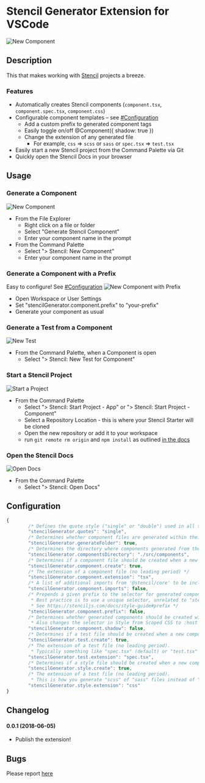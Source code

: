 <!-- [![Version](http://vsmarketplacebadge.apphb.com/version/dbaikov.vscode-angular2-component-generator.svg)](https://marketplace.visualstudio.com/items?itemName=dbaikov.vscode-angular2-component-generator) [![Installs](http://vsmarketplacebadge.apphb.com/installs/dbaikov.vscode-angular2-component-generator.svg)](https://marketplace.visualstudio.com/items?itemName=dbaikov.vscode-angular2-component-generator) -->
# Stencil Generator Extension for VSCode
![New Component](./assets/tutorial/new-component.gif)

## Description
This that makes working with [Stencil](https://stenciljs.com/) projects a breeze. 
### Features
- Automatically creates Stencil components (`component.tsx`, `component.spec.tsx`, `component.css`)
- Configurable component templates – see [#Configuration](#configuration)
    - Add a custom prefix to generated component tags
    - Easily toggle on/off @Component({ shadow: true })
    - Change the extension of any generated file
        - For example, `css` => `scss` or `sass` or `spec.tsx` => `test.tsx`
- Easily start a new Stencil project from the Command Palette via Git
- Quickly open the Stencil Docs in your browser

## Usage

### Generate a Component
![New Component](./assets/tutorial/new-component.gif)
- From the File Explorer
    - Right click on a file or folder
    - Select "Generate Stencil Component"
    - Enter your component name in the prompt
- From the Command Palette
    - Select "> Stencil: New Component"
    - Enter your component name in the prompt

### Generate a Component with a Prefix
Easy to configure! See [#Configuration](#configuration)
![New Component with Prefix](./assets/tutorial/component-prefix.gif)
- Open Workspace or User Settings
- Set "stencilGenerator.component.prefix" to "your-prefix"
- Generate your component as usual

### Generate a Test from a Component
![New Test](./assets/tutorial/new-test.gif)
- From the Command Palette, when a Component is open
    - Select "> Stencil: New Test for Component"

### Start a Stencil Project
![Start a Project](./assets/tutorial/start-project.gif)
- From the Command Palette
    - Select "> Stencil: Start Project - App" or "> Stencil: Start Project - Component"
    - Select a Repository Location - this is where your Stencil Starter will be cloned
    - Open the new repository or add it to your workspace
    - run `git remote rm origin` and `npm install` as outlined [in the docs](https://stenciljs.com/docs/getting-started)

### Open the Stencil Docs
![Open Docs](./assets/tutorial/open-docs.gif)
- From the Command Palette
    - Select "> Stencil: Open Docs"


## Configuration

```js
{
        /* Defines the quote style ("single" or "double") used in all templates */
        "stencilGenerator.quotes": "single",
        /* Determines whether component files are generated within their own folder (true) or outside of a folder (false) */
        "stencilGenerator.generateFolder": true,
        /* Determines the directory where components generated from the Command Palette are placed */
        "stencilGenerator.componentsDirectory": "./src/components",
        /* Determines if a component file should be created when a new component is generated */
        "stencilGenerator.component.create": true,
        /* The extension of a component file (no leading period) */
        "stencilGenerator.component.extension": "tsx",
        /* A list of additional imports from '@stencil/core' to be included when a component is generated */
        "stencilGenerator.component.imports": false,
        /* Prepends a given prefix to the selector for generated components. 
         * Best practice is to use a unique selector, unrelated to "stencil". 
         * See https://stenciljs.com/docs/style-guide#prefix */
        "stencilGenerator.component.prefix": false,
        /* Determines whether generated components should be created with ShadowDOM support. 
         * Also changes the selector in Style from Scoped CSS to :host */
        "stencilGenerator.component.shadow": false,
        /* Determines if a test file should be created when a new component is generated */
        "stencilGenerator.test.create": true,
        /* The extension of a test file (no leading period).
         * Typically something like "spec.tsx" (default) or "test.tsx" */
        "stencilGenerator.test.extension": "spec.tsx",
        /* Determines if a style file should be created when a new component is generated */
        "stencilGenerator.style.create": true,
        /* The extension of a test file (no leading period). 
         * This is how you generate "scss" of "sass" files instead of "css" (default) */
        "stencilGenerator.style.extension": "css"
}
```

## Changelog
#### 0.0.1 (2018-06-05)
- Publish the extension!

## Bugs
Please report [here](https://github.com/natemoo-re/vscode-stencil-tools/issues)
